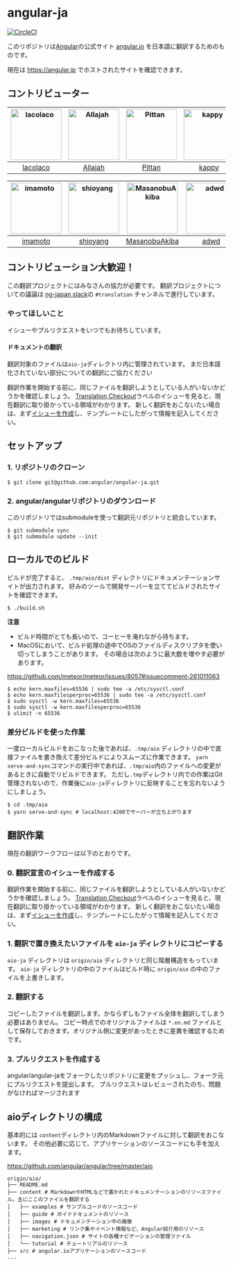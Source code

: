 # angular-ja

[![CircleCI](https://circleci.com/gh/angular/angular-ja/tree/master.svg?style=svg)](https://circleci.com/gh/angular/angular-ja/tree/master)

このリポジトリは[Angular](https://github.com/angular/angular)の公式サイト [angular.io](https://angular.io) を日本語に翻訳するためのものです。

現在は https://angular.jp でホストされたサイトを確認できます。

## コントリビューター

<!---begin contributors -->
[<img alt="lacolaco" src="https://avatars3.githubusercontent.com/u/1529180?v=4&s=117" width="117">](https://github.com/lacolaco) |[<img alt="Allajah" src="https://avatars1.githubusercontent.com/u/5627119?v=4&s=117" width="117">](https://github.com/Allajah) |[<img alt="Pittan" src="https://avatars1.githubusercontent.com/u/6269639?v=4&s=117" width="117">](https://github.com/Pittan) |[<img alt="kappy" src="https://avatars3.githubusercontent.com/u/26835913?v=4&s=117" width="117">](https://github.com/kappy) |[<img alt="studioTeaTwo" src="https://avatars3.githubusercontent.com/u/1317305?v=4&s=117" width="117">](https://github.com/studioTeaTwo) |[<img alt="chloe463" src="https://avatars2.githubusercontent.com/u/6651523?v=4&s=117" width="117">](https://github.com/chloe463) |
:---: |:---: |:---: |:---: |:---: |:---: |
[lacolaco](https://github.com/lacolaco) |[Allajah](https://github.com/Allajah) |[Pittan](https://github.com/Pittan) |[kappy](https://github.com/kappy) |[studioTeaTwo](https://github.com/studioTeaTwo) |[chloe463](https://github.com/chloe463) |

[<img alt="imamoto" src="https://avatars2.githubusercontent.com/u/9498383?v=4&s=117" width="117">](https://github.com/imamoto) |[<img alt="shioyang" src="https://avatars0.githubusercontent.com/u/4098243?v=4&s=117" width="117">](https://github.com/shioyang) |[<img alt="MasanobuAkiba" src="https://avatars2.githubusercontent.com/u/7288676?v=4&s=117" width="117">](https://github.com/MasanobuAkiba) |[<img alt="adwd" src="https://avatars2.githubusercontent.com/u/7473222?v=4&s=117" width="117">](https://github.com/adwd) |[<img alt="massa142" src="https://avatars2.githubusercontent.com/u/5918804?v=4&s=117" width="117">](https://github.com/massa142) |
:---: |:---: |:---: |:---: |:---: |
[imamoto](https://github.com/imamoto) |[shioyang](https://github.com/shioyang) |[MasanobuAkiba](https://github.com/MasanobuAkiba) |[adwd](https://github.com/adwd) |[massa142](https://github.com/massa142) |
<!---end contributors -->

## コントリビューション大歓迎！

この翻訳プロジェクトにはみなさんの協力が必要です。
翻訳プロジェクトについての議論は [ng-japan slack](http://slack-invite.ngjapan.org)の `#translation` チャンネルで進行しています。

### やってほしいこと

イシューやプルリクエストをいつでもお待ちしています。

#### ドキュメントの翻訳

翻訳対象のファイルは`aio-ja`ディレクトリ内に管理されています。
まだ日本語化されていない部分についての翻訳にご協力ください

翻訳作業を開始する前に、同じファイルを翻訳しようとしている人がいないかどうかを確認しましょう。
[Translation Checkout](https://github.com/angular/angular-ja/labels/type%3A%20Translation%20Checkout)ラベルのイシューを見ると、現在翻訳に取り掛かっている領域がわかります。
新しく翻訳をおこないたい場合は、まず[イシューを作成](https://github.com/angular/angular-ja/issues/new)し、テンプレートにしたがって情報を記入してください。

## セットアップ

### 1. リポジトリのクローン

```
$ git clone git@github.com:angular/angular-ja.git
```

### 2. angular/angularリポジトリのダウンロード

このリポジトリではsubmoduleを使って翻訳元リポジトリと統合しています。

```
$ git submodule sync
$ git submodule update --init
```

## ローカルでのビルド

ビルドが完了すると、 `.tmp/aio/dist` ディレクトリにドキュメンテーションサイトが出力されます。
好みのツールで開発サーバーを立ててビルドされたサイトを確認できます。

```
$ ./build.sh
```

**注意**

- ビルド時間がとても長いので、コーヒーを淹れながら待ちます。
- MacOSにおいて、ビルド処理の途中でOSのファイルディスクリプタを使い切ってしまうことがあります。
  その場合は次のように最大数を増やす必要があります。

https://github.com/meteor/meteor/issues/8057#issuecomment-261011063

```
$ echo kern.maxfiles=65536 | sudo tee -a /etc/sysctl.conf
$ echo kern.maxfilesperproc=65536 | sudo tee -a /etc/sysctl.conf
$ sudo sysctl -w kern.maxfiles=65536
$ sudo sysctl -w kern.maxfilesperproc=65536
$ ulimit -n 65536
```

### 差分ビルドを使った作業

一度ローカルビルドをおこなった後であれば、`.tmp/aio` ディレクトリの中で直接ファイルを書き換えて差分ビルドによりスムーズに作業できます。
`yarn serve-and-sync`コマンドの実行中であれば、`.tmp/aio`内のファイルへの変更があるときに自動でリビルドできます。
ただし`.tmp`ディレクトリ内での作業はGit管理されないので、作業後に`aio-ja`ディレクトリに反映することを忘れないようにしましょう。

```
$ cd .tmp/aio
$ yarn serve-and-sync # localhost:4200でサーバーが立ち上がります
```

## 翻訳作業

現在の翻訳ワークフローは以下のとおりです。

### 0. 翻訳宣言のイシューを作成する

翻訳作業を開始する前に、同じファイルを翻訳しようとしている人がいないかどうかを確認しましょう。
[Translation Checkout](https://github.com/angular/angular-ja/labels/type%3A%20Translation%20Checkout)ラベルのイシューを見ると、現在翻訳に取り掛かっている領域がわかります。
新しく翻訳をおこないたい場合は、まず[イシューを作成](https://github.com/angular/angular-ja/issues/new)し、テンプレートにしたがって情報を記入してください。

### 1. 翻訳で置き換えたいファイルを `aio-ja` ディレクトリにコピーする

`aio-ja` ディレクトリは `origin/aio` ディレクトリと同じ階層構造をもっています。
`aio-ja` ディレクトリの中のファイルはビルド時に `origin/aio` の中のファイルを上書きします。

### 2. 翻訳する

コピーしたファイルを翻訳します。かならずしもファイル全体を翻訳してしまう必要はありません。
コピー時点でのオリジナルファイルは `*.en.md` ファイルとして保存しておきます。オリジナル側に変更があったときに差異を確認するためです。

### 3. プルリクエストを作成する

angular/angular-jaをフォークしたリポジトリに変更をプッシュし、フォーク元にプルリクエストを提出します。
プルリクエストはレビューされたのち、問題がなければマージされます

## aioディレクトリの構成

基本的には `content`ディレクトリ内のMarkdownファイルに対して翻訳をおこないます。
その他必要に応じて、アプリケーションのソースコードにも手を加えます。

https://github.com/angular/angular/tree/master/aio

```
origin/aio/
├── README.md
├── content # MarkdownやHTMLなどで書かれたドキュメンテーションのリソースファイル。主にここのファイルを翻訳する
│   ├── examples # サンプルコードのソースコード
│   ├── guide # ガイドドキュメントのリソース
│   ├── images # ドキュメンテーション中の画像
│   ├── marketing # リンク集やイベント情報など、Angular紹介用のリソース
│   ├── navigation.json # サイトの各種ナビゲーションの管理ファイル
│   └── tutorial # チュートリアルのリソース
├── src # angular.ioアプリケーションのソースコード
...
```